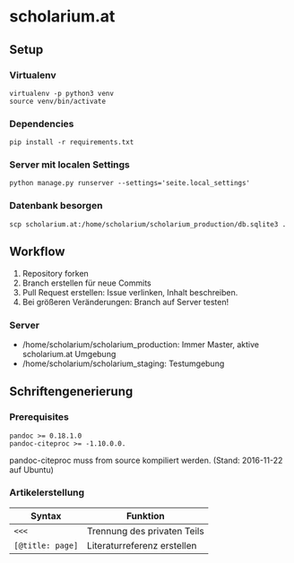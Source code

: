 # scholarium.at
## Setup
### Virtualenv
```
virtualenv -p python3 venv
source venv/bin/activate
```
### Dependencies
```
pip install -r requirements.txt
```
### Server mit localen Settings
```
python manage.py runserver --settings='seite.local_settings'
```
### Datenbank besorgen
```
scp scholarium.at:/home/scholarium/scholarium_production/db.sqlite3 .
```
## Workflow
1) Repository forken
2) Branch erstellen für neue Commits
3) Pull Request erstellen: Issue verlinken, Inhalt beschreiben.
4) Bei größeren Veränderungen: Branch auf Server testen!
### Server
- /home/scholarium/scholarium_production: Immer Master, aktive scholarium.at Umgebung
- /home/scholarium/scholarium_staging: Testumgebung
## Schriftengenerierung
### Prerequisites
```
pandoc >= 0.18.1.0
pandoc-citeproc >= -1.10.0.0.
```
pandoc-citeproc muss from source kompiliert werden. (Stand: 2016-11-22 auf Ubuntu)


### Artikelerstellung
|Syntax                     |Funktion                   |
|---------------------------|---------------------------|
`<<<`                       |Trennung des privaten Teils|
`[@title: page]`            |Literaturreferenz erstellen|
